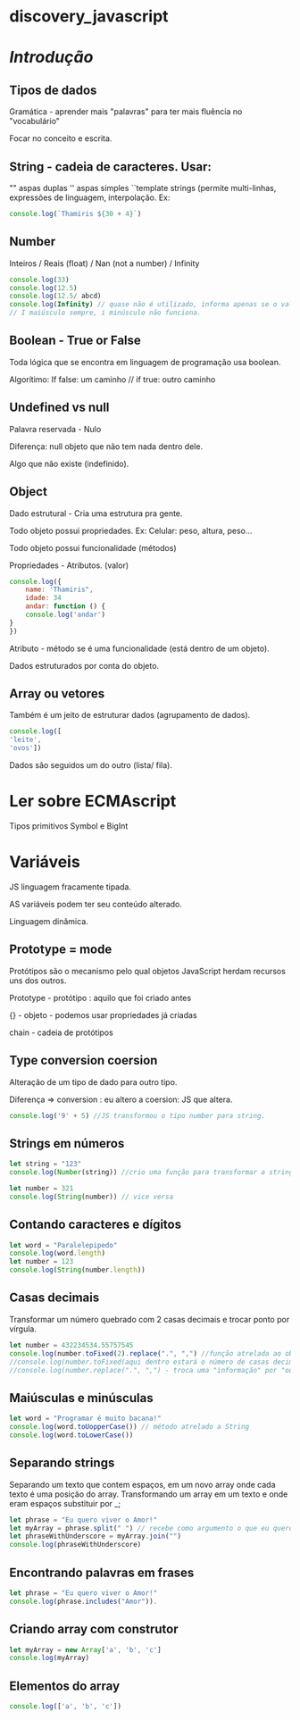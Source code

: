 # discovery_javascript
# *Introdução*

## Tipos de dados

Gramática - aprender mais "palavras" para ter mais fluência no "vocabulário"

Focar no conceito e escrita. 

## String - cadeia de caracteres. Usar:

"" aspas duplas '' aspas simples ``template strings (permite multi-linhas, expressões de linguagem, interpolação. Ex:

```jsx
console.log(`Thamiris ${30 + 4}`)
```

## Number

Inteiros / Reais (float) / Nan (not a number) / Infinity

```jsx
console.log(33)
console.log(12.5)
console.log(12.5/ abcd)
console.log(Infinity) // quase não é utilizado, informa apenas se o valor é infinito.
// I maiúsculo sempre, i minúsculo não funciona.
```

## Boolean - True or False

Toda lógica que se encontra em linguagem de programação usa boolean.

Algorítimo: If false: um caminho // if true: outro caminho

## Undefined vs null

Palavra reservada - Nulo

Diferença: null objeto que não tem nada dentro dele.

Algo que não existe (indefinido).

## Object

Dado estrutural - Cria uma estrutura pra gente.

Todo objeto possui propriedades. Ex: Celular: peso, altura, peso...

Todo objeto possui funcionalidade (métodos)

Propriedades - Atributos. (valor)

```jsx
console.log({
	name: 'Thamiris",
	idade: 34
	andar: function () {
	console.log('andar')
}
})
```

Atributo - método se é uma funcionalidade (está dentro de um objeto).

Dados estruturados por conta do objeto.

## Array ou vetores

Também é um jeito de estruturar dados (agrupamento de dados).

```jsx
console.log([
'leite',
'ovos'])
```

Dados são seguidos um do outro (lista/ fila).

# Ler sobre ECMAscript

Tipos primitivos Symbol e BigInt

# Variáveis

JS linguagem fracamente tipada.

AS variáveis podem ter seu conteúdo alterado.

Linguagem dinâmica.

## Prototype = mode

Protótipos são o mecanismo pelo qual objetos JavaScript herdam recursos uns dos outros.

 Prototype - protótipo : aquilo que foi criado antes

 {} - objeto - podemos usar propriedades já criadas

chain - cadeia de protótipos

## Type conversion coersion

Alteração de um tipo de dado para outro tipo.

Diferença ⇒ conversion : eu altero a coersion: JS que altera.

```jsx
console.log('9' + 5) //JS transformou o tipo number para string.
```

## Strings em números

```jsx
let string = "123"
console.log(Number(string)) //crio uma função para transformar a string em number

let number = 321
console.log(String(number)) // vice versa
```

## Contando caracteres e dígitos

```jsx
let word = "Paralelepipedo"
console.log(word.length)
let number = 123
console.log(String(number.length))
```

## Casas decimais

Transformar um número quebrado com 2 casas decimais e trocar ponto por vírgula.

```jsx
let number = 432234534.55757545
console.log(number.toFixed(2).replace(".", ",") //função atrelada ao objeto number - método
//console.log(number.toFixed(aqui dentro estará o número de casas decimais desejado))
//console.log(number.replace(".", ",") - troca uma "informação" por "outra".
```

## Maiúsculas e minúsculas

```jsx
let word = "Programar é muito bacana!"
console.log(word.toUopperCase()) // método atrelado a String
console.log(word.toLowerCase())
```

## Separando strings

Separando um texto que contem espaços, em um novo array onde cada texto é uma posição do array. Transformando um array em um texto e onde eram espaços substituir por _;

```jsx
let phrase = "Eu quero viver o Amor!"
let myArray = phrase.split(" ") // recebe como argumento o que eu quero separarconsole.log(myArray)
let phraseWithUnderscore = myArray.join("")
console.log(phraseWithUnderscore)
```

## Encontrando palavras em frases

```jsx
let phrase = "Eu quero viver o Amor!"
console.log(phrase.includes("Amor")).
```

## Criando array com construtor

```jsx
let myArray = new Array['a', 'b', 'c']
console.log(myArray)
```

## Elementos do array

```jsx
console.log(['a', 'b', 'c'])
```
